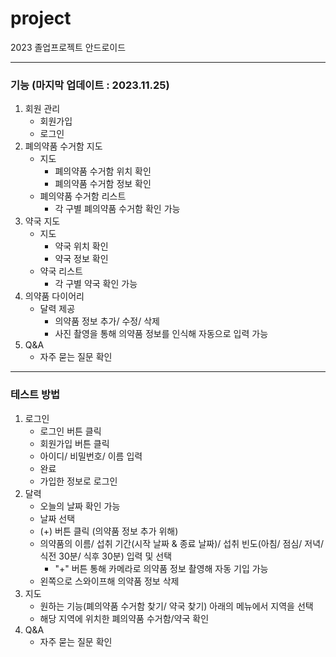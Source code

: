 # project
2023 졸업프로젝트 안드로이드

---



### 기능 (마지막 업데이트 : 2023.11.25)
1. 회원 관리
    - 회원가입
    - 로그인
2. 폐의약품 수거함 지도
    - 지도
      - 폐의약품 수거함 위치 확인
      - 폐의약품 수거함 정보 확인
    - 폐의약품 수거함 리스트
      - 각 구별 폐의약품 수거함 확인 가능
3. 약국 지도
    - 지도
      - 약국 위치 확인
      - 약국 정보 확인
    - 약국 리스트
      - 각 구별 약국 확인 가능
4. 의약품 다이어리
    - 달력 제공
      - 의약품 정보 추가/ 수정/ 삭제
      - 사진 촬영을 통해 의약품 정보를 인식해 자동으로 입력 가능
5. Q&A
   - 자주 묻는 질문 확인


---



### 테스트 방법
1. 로그인
    - 로그인 버튼 클릭
    - 회원가입 버튼 클릭
    - 아이디/ 비밀번호/ 이름 입력
    - 완료
    - 가입한 정보로 로그인
2. 달력
    - 오늘의 날짜 확인 가능
    - 날짜 선택
    - (+) 버튼 클릭 (의약품 정보 추가 위해)
    - 의약품의 이름/ 섭취 기간(시작 날짜 & 종료 날짜)/ 섭취 빈도(아침/ 점심/ 저녁/ 식전 30분/ 식후 30분) 입력 및 선택
      - "+" 버튼 통해 카메라로 의약품 정보 촬영해 자동 기입 가능
    - 왼쪽으로 스와이프해 의약품 정보 삭제
3. 지도
    - 원하는 기능(폐의약품 수거함 찾기/ 약국 찾기) 아래의 메뉴에서 지역을 선택
    - 해당 지역에 위치한 폐의약품 수거함/약국 확인
4. Q&A
    - 자주 묻는 질문 확인
